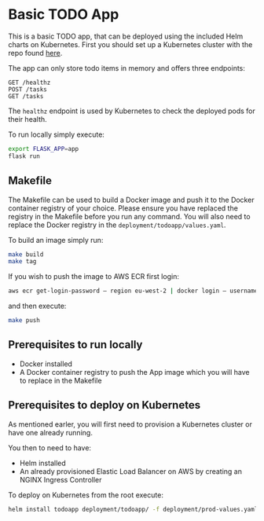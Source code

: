 # Basic TODO App 

This is a basic TODO app, that can be deployed using the included Helm charts on Kubernetes. First you should set up a Kubernetes cluster with the repo found [here](https://github.com/dtraskas/dev-cluster1). 

The app can only store todo items in memory and offers three endpoints:

```http
GET /healthz
POST /tasks
GET /tasks
```

The `healthz` endpoint is used by Kubernetes to check the deployed pods for their health.

To run locally simply execute:

```bash
export FLASK_APP=app
flask run
```

## Makefile

The Makefile can be used to build a Docker image and push it to the Docker container registry of your choice. Please ensure you have replaced the registry in the Makefile before you run any command. You will also need to replace the Docker registry in the `deployment/todoapp/values.yaml`.

To build an image simply run:
```bash
make build
make tag
```
If you wish to push the image to AWS ECR first login:
```bash
aws ecr get-login-password — region eu-west-2 | docker login — username AWS — password-stdin <aws_account_id>.dkr.ecr<region>.amazonaws.com
```
and then execute:
```bash
make push
```

## Prerequisites to run locally

- Docker installed
- A Docker container registry to push the App image which you will have to replace in the Makefile

## Prerequisites to deploy on Kubernetes

As mentioned earler, you will first need to provision a Kubernetes cluster or have one already running. 

You then to need to have:

- Helm installed
- An already provisioned Elastic Load Balancer on AWS by creating an NGINX Ingress Controller

To deploy on Kubernetes from the root execute:

```bash
helm install todoapp deployment/todoapp/ -f deployment/prod-values.yaml 
```